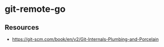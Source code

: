 # git-remote-go

## Resources

- https://git-scm.com/book/en/v2/Git-Internals-Plumbing-and-Porcelain